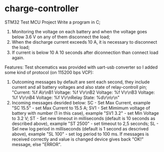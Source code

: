 # charge-controller
STM32 Test MCU Project
Write a program in C;
1) Monitoring the voltage on each battery and when the voltage goes below 3.6 V on any of them disconnect the load;
2) When the discharge current exceeds 10 A, it is necessary to disconnect the load;
3) If current is below 10 A 10 seconds after diconnection than connect load again.

Features:
Test shcematics was provided with uart-usb converter so I added some kind of protocol (on 115200 bps VCP):
1) Outcoming messages by default are sent each second, they include current and all battery voltages and also state of relay-controll pin;
"Current: %f A\r\nB1 Voltage: %f V\r\nB2 Voltage: %f V\r\nB3 Voltage: %f V\r\nB4 Voltage: %f V\r\nRelay State: %d\r\n\r\n"
2) Incoming messages desrided below:
SC - Set Max Current, example "SC 15.5" - set Max Current to 15.5 A;
SV1 - Set Mimimum voltage of battery with number (1 in this case), example "SV1 3.2" - set Min Voltage to 3.2 V;
ST - Set new timeout in milliseconds (default is 10 seconds as described above), example "ST 2500" - set timeout to 2,5 seconds;
SL - Sel new log period in milliseconds (default is 1 second as descrived above), example "SL 100" - set log period to 100 ms.
If messages is received correctly and value is changed device gives back  "OK!" message, else "ERROR".
